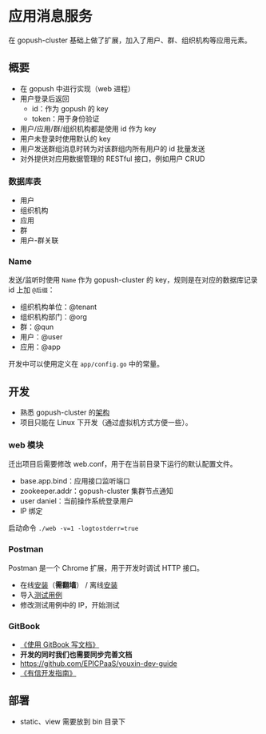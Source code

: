 # 应用消息服务

在 gopush-cluster 基础上做了扩展，加入了用户、群、组织机构等应用元素。

## 概要

* 在 gopush 中进行实现（web 进程）
* 用户登录后返回
  * id：作为 gopush 的 key
  * token：用于身份验证
* 用户/应用/群/组织机构都是使用 id 作为 key
* 用户未登录时使用默认的 key
* 用户发送群组消息时转为对该群组内所有用户的 id 批量发送
* 对外提供对应用数据管理的 RESTful 接口，例如用户 CRUD

### 数据库表

* 用户
* 组织机构
* 应用
* 群
* 用户-群关联

### Name
发送/监听时使用 `Name` 作为 gopush-cluster 的 key，规则是在对应的数据库记录 id 上加 `@后缀`：

* 组织机构单位：@tenant
* 组织机构部门：@org
* 群：@qun
* 用户：@user
* 应用：@app

开发中可以使用定义在 `app/config.go` 中的常量。

## 开发

* 熟悉 gopush-cluster 的[架构](https://camo.githubusercontent.com/3c2f6df17ff0bace9f88e657819160f0bcb14a8c/687474703a2f2f7261772e6769746875622e636f6d2f54657272792d4d616f2f676f707573682d636c75737465722f6d61737465722f77696b692f6172636869746563747572652f6172636869746563747572652e6a7067)
* 项目只能在 Linux 下开发（通过虚拟机方式方便一些）。

### web 模块

迁出项目后需要修改 web.conf，用于在当前目录下运行的默认配置文件。
* base.app.bind：应用接口监听端口
* zookeeper.addr：gopush-cluster 集群节点通知
* user daniel：当前操作系统登录用户 
* IP 绑定

启动命令 `./web -v=1 -logtostderr=true`

### Postman

Postman 是一个 Chrome 扩展，用于开发时调试 HTTP 接口。

* 在线[安装](https://chrome.google.com/webstore/detail/postman-rest-client/fdmmgilgnpjigdojojpjoooidkmcomcm)（**需翻墙**） / 离线[安装](https://github.com/a85/POSTMan-Chrome-Extension)
* 导入[测试用例](https://www.getpostman.com/collections/cba11454feb866c965c3)
* 修改测试用例中的 IP，开始测试

### GitBook

* [《使用 GitBook 写文档》](http://88250.b3log.org/write-doc-via-gitbook)
* **开发的同时我们也需要同步完善文档**
* https://github.com/EPICPaaS/youxin-dev-guide
* [《有信开发指南》](http://88250.gitbooks.io/youxin-dev-guide/zh-cn/index.html)

## 部署

* static、view 需要放到 bin 目录下